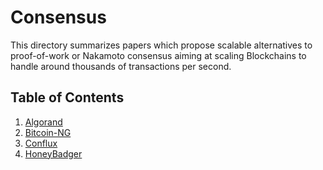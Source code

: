 # Consensus

This directory summarizes papers which propose scalable alternatives to proof-of-work or Nakamoto consensus aiming at
scaling Blockchains to handle around thousands of transactions per second.

## Table of Contents

1. [Algorand](https://github.com/SoujanyaPonnapalli/ScalingBlockchains/blob/master/Consensus/Algorand.md)  
2. [Bitcoin-NG](https://www.usenix.org/system/files/conference/nsdi16/nsdi16-paper-eyal.pdf)  
3. [Conflux](https://github.com/SoujanyaPonnapalli/ScalingBlockchains/blob/master/Consensus/Conflux.md)  
4. [HoneyBadger](https://dl.acm.org/citation.cfm?id=2978399)  
<!--- 4. [Inclusive Blockchains](https://fc15.ifca.ai/preproceedings/paper_101.pdf)--->
